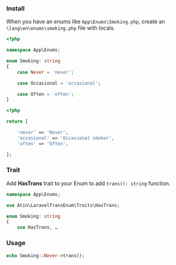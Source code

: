 ### Install
When you have an enums like ```App\Enums\Smoking.php```, create an ```\lang\en\enums\smoking.php``` file with locals.

```php
<?php

namespace App\Enums;

enum Smoking: string
{
    case Never = 'never';

    case Occasional = 'occasional';

    case Often = 'often';
}
```

```php
<?php

return [

    'never' => 'Never',
    'occasional' => 'Occasional smoker',
    'often' => 'Often',

];
```

### Trait
Add **HasTrans** trait to your Enum to add ```trans(): string``` function.

```php
namespace App\Enums;

use Atin\LaravelTransEnum\Traits\HasTrans;

enum Smoking: string
{
    use HasTrans, …
```

### Usage
```php
echo Smoking::Never->trans();
```